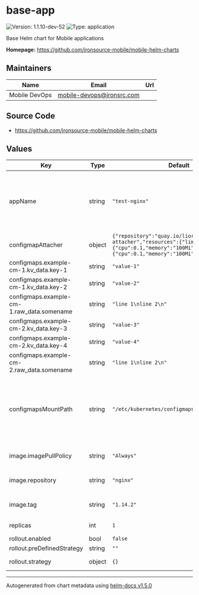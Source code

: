 # base-app

![Version: 1.1.10-dev-52](https://img.shields.io/badge/Version-1.1.10--dev--52-informational?style=flat-square) ![Type: application](https://img.shields.io/badge/Type-application-informational?style=flat-square)

Base Helm chart for Mobile applications

**Homepage:** <https://github.com/ironsource-mobile/mobile-helm-charts>

## Maintainers

| Name | Email | Url |
| ---- | ------ | --- |
| Mobile DevOps | mobile-devops@ironsrc.com |  |

## Source Code

* <https://github.com/ironsource-mobile/mobile-helm-charts>

## Values

| Key | Type | Default | Description |
|-----|------|---------|-------------|
| appName | string | `"test-nginx"` | (REQUIRED) Application name which will be used by all resources created via base chart. Also will be available via APPNAME variable inside pods |
| configmapAttacher | object | `{"repository":"quay.io/liorfranko/configmap-attacher","resources":{"limits":{"cpu":0.1,"memory":"100Mi"},"requests":{"cpu":0.1,"memory":"100Mi"}},"tag":"1.0.1"}` | Variables of the configmap-attacher |
| configmaps.example-cm-1.kv_data.key-1 | string | `"value-1"` |  |
| configmaps.example-cm-1.kv_data.key-2 | string | `"value-2"` |  |
| configmaps.example-cm-1.raw_data.somename | string | `"line 1\nline 2\n"` |  |
| configmaps.example-cm-2.kv_data.key-3 | string | `"value-3"` |  |
| configmaps.example-cm-2.kv_data.key-4 | string | `"value-4"` |  |
| configmaps.example-cm-2.raw_data.somename | string | `"line 1\nline 2\n"` |  |
| configmapsMountPath | string | `"/etc/kubernetes/configmaps"` | Allows to define custom configMap objects with custom content -- Created configMaps can be used as a volume inside application pods (see `volumes` definition for examples) |
| image.imagePullPolicy | string | `"Always"` | ImagePullPolicy applied to application deployment/statefulset |
| image.repository | string | `"nginx"` | Repository applied to application deployment/statefulset |
| image.tag | string | `"1.14.2"` | Tag applied to application deployment/statefulset |
| replicas | int | `1` | The number of application pods to run |
| rollout.enabled | bool | `false` | Enable Argo Rollouts |
| rollout.preDefinedStrategy | string | `""` |  |
| rollout.strategy | object | `{}` | Apply the strategy of the argo rollout |

----------------------------------------------
Autogenerated from chart metadata using [helm-docs v1.5.0](https://github.com/norwoodj/helm-docs/releases/v1.5.0)
